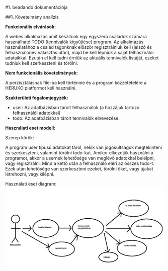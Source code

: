 #1. beadandó dokumentációja

##1. Követelmény analízis

**Funkcionális elvárások:**

A webes alkalmazás amit készítünk egy egyszerű családok számára használható TODO (tennivalók kigyűjtése) program. Az alkalmazás használatához a család tagonknak először regisztrálniuk kell (jelszó és felhasználónév választás után), majd be kell lépniük a saját felhasználói adataikkal. Ezután el kell tudni érniük az aktuális tennivalók listáját, ezeket tudniuk kell szerkeszteni és törölni. 

**Nem funkcionális követelmények:**

A perzisztálásnak file-ba kell történnie és a program közzétételére a HERUKO platformot kell használni.

**Szakterületi fogalomjegyzék:**

- user: Az adatbázisban tárolt felhasználók (a hozzájuk tartozó felhasználói adatokkal)
- todo: Az adatbázisban tárolt tennivalók elnevezése.

**Használati eset modell:**

Szerep körök:

A program user típusú adatokat tárol, nekik van jogosultságok megtekinteni és szerkeszteni, valamint törölni todo-kat. Amikor elkezdjük használni a programot, akkor a usernek lehetősége van meglévő adatokkal belélpni, vagy regisztrálni. Mind a kettő után a felhasználó eléri az összes todo-t. Ezek után lehetősége van szerkeszteni ezeket, törölni őket, vagy újakat létrehozni, vagy kilépni.  

Használati eset diagram:
![eset diagram](images/esetdiagram.jpg)


